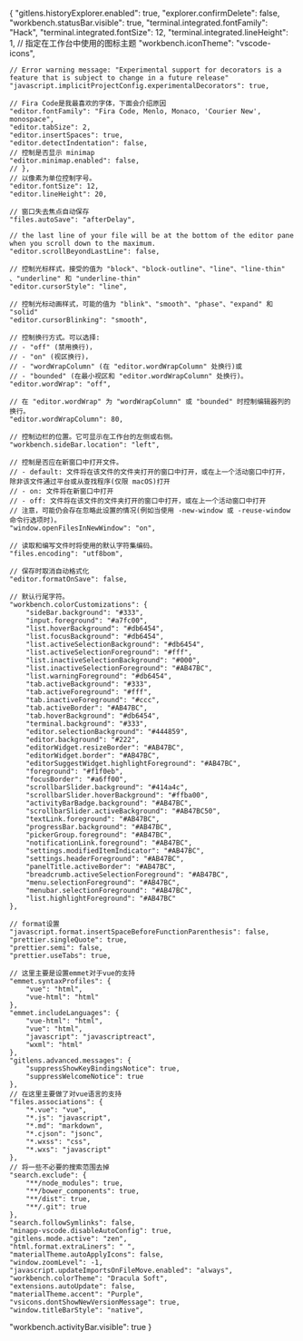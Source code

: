 ﻿{
	"gitlens.historyExplorer.enabled": true,
	"explorer.confirmDelete": false,
	"workbench.statusBar.visible": true,
	"terminal.integrated.fontFamily": "Hack",
	"terminal.integrated.fontSize": 12,
	"terminal.integrated.lineHeight": 1,
	// 指定在工作台中使用的图标主题
	"workbench.iconTheme": "vscode-icons",

	// Error warning message: "Experimental support for decorators is a feature that is subject to change in a future release"
	"javascript.implicitProjectConfig.experimentalDecorators": true,

	// Fira Code是我最喜欢的字体，下面会介绍原因
	"editor.fontFamily": "Fira Code, Menlo, Monaco, 'Courier New', monospace",
	"editor.tabSize": 2,
	"editor.insertSpaces": true,
	"editor.detectIndentation": false,
	// 控制是否显示 minimap
	"editor.minimap.enabled": false,
	// },
	// 以像素为单位控制字号。
	"editor.fontSize": 12,
	"editor.lineHeight": 20,

	// 窗口失去焦点自动保存
	"files.autoSave": "afterDelay",

	// the last line of your file will be at the bottom of the editor pane when you scroll down to the maximum.
	"editor.scrollBeyondLastLine": false,

	// 控制光标样式，接受的值为 "block"、"block-outline"、"line"、"line-thin" 、"underline" 和 "underline-thin"
	"editor.cursorStyle": "line",

	// 控制光标动画样式，可能的值为 "blink"、"smooth"、"phase"、"expand" 和 "solid"
	"editor.cursorBlinking": "smooth",

	// 控制换行方式。可以选择:
	// - "off" (禁用换行)，
	// - "on" (视区换行)，
	// - "wordWrapColumn" (在 "editor.wordWrapColumn" 处换行)或
	// - "bounded" (在最小视区和 "editor.wordWrapColumn" 处换行)。
	"editor.wordWrap": "off",

	// 在 "editor.wordWrap" 为 "wordWrapColumn" 或 "bounded" 时控制编辑器列的换行。
	"editor.wordWrapColumn": 80,

	// 控制边栏的位置。它可显示在工作台的左侧或右侧。
	"workbench.sideBar.location": "left",

	// 控制是否应在新窗口中打开文件。
	// - default: 文件将在该文件的文件夹打开的窗口中打开，或在上一个活动窗口中打开，除非该文件通过平台或从查找程序(仅限 macOS)打开
	// - on: 文件将在新窗口中打开
	// - off: 文件将在该文件的文件夹打开的窗口中打开，或在上一个活动窗口中打开
	// 注意，可能仍会存在忽略此设置的情况(例如当使用 -new-window 或 -reuse-window 命令行选项时)。
	"window.openFilesInNewWindow": "on",

	// 读取和编写文件时将使用的默认字符集编码。
	"files.encoding": "utf8bom",

	// 保存时取消自动格式化
	"editor.formatOnSave": false,

	// 默认行尾字符。
	"workbench.colorCustomizations": {
		"sideBar.background": "#333",
		"input.foreground": "#a7fc00",
		"list.hoverBackground": "#db6454",
		"list.focusBackground": "#db6454",
		"list.activeSelectionBackground": "#db6454",
		"list.activeSelectionForeground": "#fff",
		"list.inactiveSelectionBackground": "#000",
		"list.inactiveSelectionForeground": "#AB47BC",
		"list.warningForeground": "#db6454",
		"tab.activeBackground": "#333",
		"tab.activeForeground": "#fff",
		"tab.inactiveForeground": "#ccc",
		"tab.activeBorder": "#AB47BC",
		"tab.hoverBackground": "#db6454",
		"terminal.background": "#333",
		"editor.selectionBackground": "#444859",
		"editor.background": "#222",
		"editorWidget.resizeBorder": "#AB47BC",
		"editorWidget.border": "#AB47BC",
		"editorSuggestWidget.highlightForeground": "#AB47BC",
		"foreground": "#f1f0eb",
		"focusBorder": "#a6ff00",
		"scrollbarSlider.background": "#414a4c",
		"scrollbarSlider.hoverBackground": "#ffba00",
		"activityBarBadge.background": "#AB47BC",
		"scrollbarSlider.activeBackground": "#AB47BC50",
		"textLink.foreground": "#AB47BC",
		"progressBar.background": "#AB47BC",
		"pickerGroup.foreground": "#AB47BC",
		"notificationLink.foreground": "#AB47BC",
		"settings.modifiedItemIndicator": "#AB47BC",
		"settings.headerForeground": "#AB47BC",
		"panelTitle.activeBorder": "#AB47BC",
		"breadcrumb.activeSelectionForeground": "#AB47BC",
		"menu.selectionForeground": "#AB47BC",
		"menubar.selectionForeground": "#AB47BC",
		"list.highlightForeground": "#AB47BC"
	},

	// format设置
	"javascript.format.insertSpaceBeforeFunctionParenthesis": false,
	"prettier.singleQuote": true,
	"prettier.semi": false,
	"prettier.useTabs": true,

	// 这里主要是设置emmet对于vue的支持
	"emmet.syntaxProfiles": {
		"vue": "html",
		"vue-html": "html"
	},
	"emmet.includeLanguages": {
		"vue-html": "html",
		"vue": "html",
		"javascript": "javascriptreact",
		"wxml": "html"
	},
	"gitlens.advanced.messages": {
		"suppressShowKeyBindingsNotice": true,
		"suppressWelcomeNotice": true
	},
	// 在这里主要做了对vue语言的支持
	"files.associations": {
		"*.vue": "vue",
		"*.js": "javascript",
		"*.md": "markdown",
		"*.cjson": "jsonc",
		"*.wxss": "css",
		"*.wxs": "javascript"
	},
	// 将一些不必要的搜索范围去掉
	"search.exclude": {
		"**/node_modules": true,
		"**/bower_components": true,
		"**/dist": true,
		"**/.git": true
	},
	"search.followSymlinks": false,
	"minapp-vscode.disableAutoConfig": true,
	"gitlens.mode.active": "zen",
	"html.format.extraLiners": " ",
	"materialTheme.autoApplyIcons": false,
	"window.zoomLevel": -1,
	"javascript.updateImportsOnFileMove.enabled": "always",
	"workbench.colorTheme": "Dracula Soft",
	"extensions.autoUpdate": false,
	"materialTheme.accent": "Purple",
	"vsicons.dontShowNewVersionMessage": true,
	"window.titleBarStyle": "native",
  "workbench.activityBar.visible": true
}
